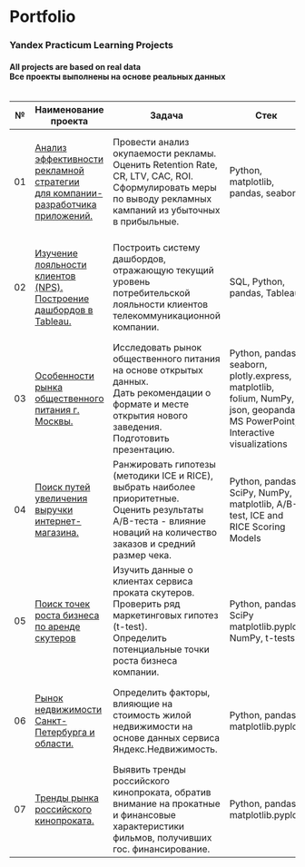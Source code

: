 # Portfolio
### Yandex Practicum Learning Projects
#### All projects are based on real data <br> Все проекты выполнены на основе реальных данных <br><br>


|№ |  Наименование проекта                                                                    |    Задача     |    Стек     |
|---|------------------------------------------------------------------------------------------|---------------|-------------|
|01 |<br>[Анализ эффективности рекламной стратегии<br>для компании-разработчика приложений.](01_Marketing_Analysis_for_an_Entertainment_App)<br><br>|Провести анализ окупаемости рекламы. Оценить Retention Rate, CR, LTV, CAC, ROI.<br>Сформулировать меры по выводу рекламных кампаний из убыточных в прибыльные.|Python, matplotlib, pandas, seaborn|
|02 |<br>[Изучение лояльности клиентов (NPS). <br>Построение дашбордов в Tableau.](02_Net_Promoter_Score_for_Telecom)<br><br>|Построить систему дашбордов, отражающую текущий уровень потребительской лояльности клиентов телекоммуникационной компании.|SQL, Python, pandas, Tableau|
|03 |<br>[Особенности рынка общественного питания г. Москвы.](03_Eateries_in_Moscow)<br><br>|Исследовать рынок общественного питания на основе открытых данных.<br>Дать рекомендации о формате и месте открытия нового заведения. Подготовить презентацию.|Python, pandas, seaborn, plotly.express, matplotlib, folium, NumPy, json, geopandas, MS PowerPoint, Interactive visualizations| 
|04 |<br>[Поиск путей увеличения выручки интернет-магазина.](04_AB_testing_and_hypothesis_prioritization)<br><br>|Ранжировать гипотезы (методики ICE и RICE), выбрать наиболее приоритетные.<br>Оценить результаты A/B-теста - влияние новаций на количество заказов и средний размер чека.|Python, pandas, SciPy, NumPy, matplotlib, A/B-test, ICE and RICE Scoring Models| 
|05 |<br>[Поиск точек роста бизнеса по аренде скутеров](05_Growth_Opportunities_for_Scooter_Rental)<br><br>|Изучить данные о клиентах сервиса проката скутеров. Проверить ряд маркетинговых гипотез (t-test).<br>Определить потенциальные точки роста бизнеса компании.|Python, pandas, SciPy matplotlib.pyplot, NumPy, t-tests|
|06 |<br>[Рынок недвижимости Санкт-Петербурга и области.](06_Real_estate)<br><br>|Определить факторы, влияющие на стоимость жилой недвижимости на основе данных сервиса Яндекс.Недвижимость.|Python, pandas, matplotlib.pyplot|
|07 |<br>[Тренды рынка российского кинопроката.](07_Film_distribution)<br><br>|Выявить тренды российского кинопроката, обратив внимание на прокатные и финансовые характеристики фильмов, получивших гос. финансирование.|Python, pandas, matplotlib.pyplot|

